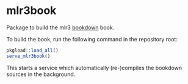# mlr3book

Package to build the mlr3 [bookdown](https://bookdown.org/) book.

To build the book, run the following command in the repository root:
```r
pkgload::load_all()
serve_mlr3book()
```
This starts a service which automatically (re-)compiles the bookdown sources in the background.
